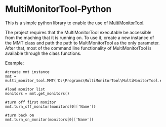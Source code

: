 # MultiMonitorTool-Python
This is a simple python library to enable the use of [MultiMonitorTool](http://www.nirsoft.net/utils/multi_monitor_tool.html).

The project requires that the MultiMonitorTool executable be accessible from the maching that it is running on. To use it, create a new 
instance of the MMT class and path the path to MultiMonitorTool as the only parameter. After that, most of the command line functionality
of MultiMonitorTool is available through the class functions.

Example:
```
#create mmt instance
mmt = multi_monitor_tool.MMT('D:\Programs\MultiMonitorTool\MultiMonitorTool.exe')

#load monitor list
monitors = mmt.get_monitors()

#turn off first monitor
mmt.turn_off_monitor(monitors[0]['Name'])

#turn back on
mmt.turn_on_monitor(monitors[0]['Name'])
```
